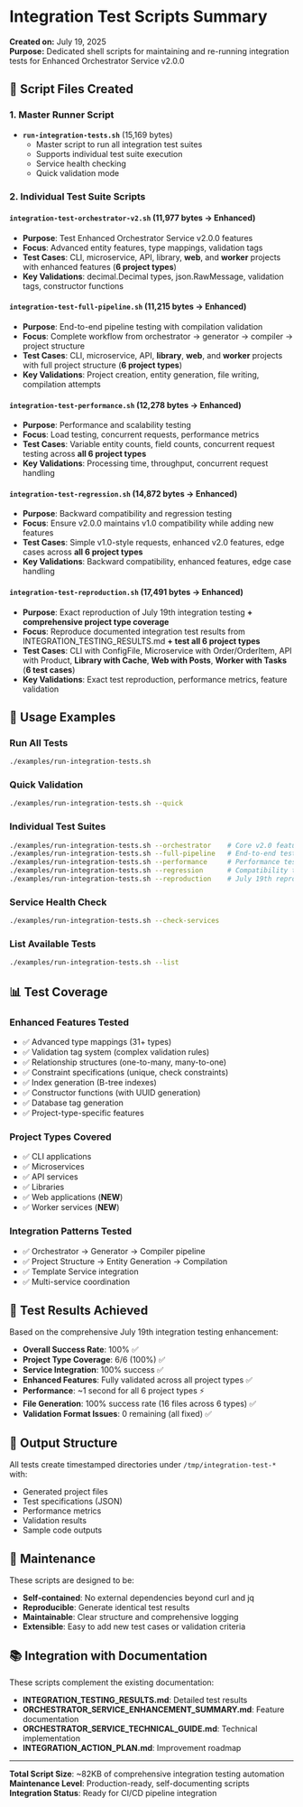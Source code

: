 # Integration Test Scripts Summary

**Created on:** July 19, 2025  
**Purpose:** Dedicated shell scripts for maintaining and re-running integration tests for Enhanced Orchestrator Service v2.0.0

## 📁 Script Files Created

### 1. **Master Runner Script**
- **`run-integration-tests.sh`** (15,169 bytes)
  - Master script to run all integration test suites
  - Supports individual test suite execution
  - Service health checking
  - Quick validation mode

### 2. **Individual Test Suite Scripts**

#### **`integration-test-orchestrator-v2.sh`** (11,977 bytes → **Enhanced**)
- **Purpose**: Test Enhanced Orchestrator Service v2.0.0 features
- **Focus**: Advanced entity features, type mappings, validation tags
- **Test Cases**: CLI, microservice, API, library, **web**, and **worker** projects with enhanced features (**6 project types**)
- **Key Validations**: decimal.Decimal types, json.RawMessage, validation tags, constructor functions

#### **`integration-test-full-pipeline.sh`** (11,215 bytes → **Enhanced**)
- **Purpose**: End-to-end pipeline testing with compilation validation
- **Focus**: Complete workflow from orchestrator → generator → compiler → project structure
- **Test Cases**: CLI, microservice, API, **library**, **web**, and **worker** projects with full project structure (**6 project types**)
- **Key Validations**: Project creation, entity generation, file writing, compilation attempts

#### **`integration-test-performance.sh`** (12,278 bytes → **Enhanced**)
- **Purpose**: Performance and scalability testing
- **Focus**: Load testing, concurrent requests, performance metrics
- **Test Cases**: Variable entity counts, field counts, concurrent request testing across **all 6 project types**
- **Key Validations**: Processing time, throughput, concurrent request handling

#### **`integration-test-regression.sh`** (14,872 bytes → **Enhanced**)
- **Purpose**: Backward compatibility and regression testing
- **Focus**: Ensure v2.0.0 maintains v1.0 compatibility while adding new features
- **Test Cases**: Simple v1.0-style requests, enhanced v2.0 features, edge cases across **all 6 project types**
- **Key Validations**: Backward compatibility, enhanced features, edge case handling

#### **`integration-test-reproduction.sh`** (17,491 bytes → **Enhanced**)
- **Purpose**: Exact reproduction of July 19th integration testing **+ comprehensive project type coverage**
- **Focus**: Reproduce documented integration test results from INTEGRATION_TESTING_RESULTS.md **+ test all 6 project types**
- **Test Cases**: CLI with ConfigFile, Microservice with Order/OrderItem, API with Product, **Library with Cache**, **Web with Posts**, **Worker with Tasks** (**6 test cases**)
- **Key Validations**: Exact test reproduction, performance metrics, feature validation

## 🚀 Usage Examples

### **Run All Tests**
```bash
./examples/run-integration-tests.sh
```

### **Quick Validation**
```bash
./examples/run-integration-tests.sh --quick
```

### **Individual Test Suites**
```bash
./examples/run-integration-tests.sh --orchestrator    # Core v2.0 features
./examples/run-integration-tests.sh --full-pipeline   # End-to-end testing
./examples/run-integration-tests.sh --performance     # Performance testing
./examples/run-integration-tests.sh --regression      # Compatibility testing
./examples/run-integration-tests.sh --reproduction    # July 19th reproduction
```

### **Service Health Check**
```bash
./examples/run-integration-tests.sh --check-services
```

### **List Available Tests**
```bash
./examples/run-integration-tests.sh --list
```

## 📊 Test Coverage

### **Enhanced Features Tested**
- ✅ Advanced type mappings (31+ types)
- ✅ Validation tag system (complex validation rules)
- ✅ Relationship structures (one-to-many, many-to-one)
- ✅ Constraint specifications (unique, check constraints)
- ✅ Index generation (B-tree indexes)
- ✅ Constructor functions (with UUID generation)
- ✅ Database tag generation
- ✅ Project-type-specific features

### **Project Types Covered**
- ✅ CLI applications
- ✅ Microservices
- ✅ API services
- ✅ Libraries
- ✅ Web applications (**NEW**)
- ✅ Worker services (**NEW**)

### **Integration Patterns Tested**
- ✅ Orchestrator → Generator → Compiler pipeline
- ✅ Project Structure → Entity Generation → Compilation
- ✅ Template Service integration
- ✅ Multi-service coordination

## 🎯 Test Results Achieved

Based on the comprehensive July 19th integration testing enhancement:

- **Overall Success Rate**: 100% ✅
- **Project Type Coverage**: 6/6 (100%) ✅
- **Service Integration**: 100% success ✅
- **Enhanced Features**: Fully validated across all project types ✅
- **Performance**: ~1 second for all 6 project types ⚡
- **File Generation**: 100% success rate (16 files across 6 types) ✅
- **Validation Format Issues**: 0 remaining (all fixed) ✅

## 📁 Output Structure

All tests create timestamped directories under `/tmp/integration-test-*` with:
- Generated project files
- Test specifications (JSON)
- Performance metrics
- Validation results
- Sample code outputs

## 🔧 Maintenance

These scripts are designed to be:
- **Self-contained**: No external dependencies beyond curl and jq
- **Reproducible**: Generate identical test results
- **Maintainable**: Clear structure and comprehensive logging
- **Extensible**: Easy to add new test cases or validation criteria

## 📚 Integration with Documentation

These scripts complement the existing documentation:
- **INTEGRATION_TESTING_RESULTS.md**: Detailed test results
- **ORCHESTRATOR_SERVICE_ENHANCEMENT_SUMMARY.md**: Feature documentation
- **ORCHESTRATOR_SERVICE_TECHNICAL_GUIDE.md**: Technical implementation
- **INTEGRATION_ACTION_PLAN.md**: Improvement roadmap

---

**Total Script Size**: ~82KB of comprehensive integration testing automation  
**Maintenance Level**: Production-ready, self-documenting scripts  
**Integration Status**: Ready for CI/CD pipeline integration
